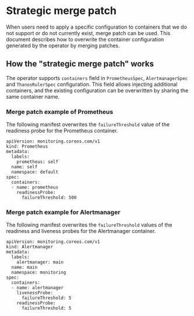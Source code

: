 # Strategic merge patch

When users need to apply a specific configuration to containers that we do not support or do not currently exist, merge patch can be used.
This document describes how to overwrite the container configuration generated by the operator by merging patches.

## How the "strategic merge patch" works
	
The operator supports `containers` field in `PrometheusSpec`, `AlertmanagerSpec` and `ThanosRulerSpec` configuration.
This field allows injecting additional containers, and the existing configuration can be overwritten by sharing the same container name.

### Merge patch example of Prometheus

The following manifest overwrites the `failureThreshold` value of the readiness probe for the Prometheus container.

```
apiVersion: monitoring.coreos.com/v1
kind: Prometheus
metadata:
  labels:
    prometheus: self
  name: self
  namespace: default
spec:
  containers:
  - name: prometheus
    readinessProbe:
      failureThreshold: 500
```

### Merge patch example for Alertmanager

The following manifest overwrites the `failureThreshold` values of the readiness and liveness probes for the Alertmanager container.

```
apiVersion: monitoring.coreos.com/v1
kind: Alertmanager
metadata:
  labels:
    alertmanager: main
  name: main
  namespace: monitoring
spec:
  containers:
  - name: alertmanager
    livenessProbe:
      failureThreshold: 5
    readinessProbe:
      failureThreshold: 5
```